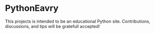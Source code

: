 # PythonEavry

This projects is intended to be an educational Python site.
Contributions, discussions, and tips will be gratefull accepted!
